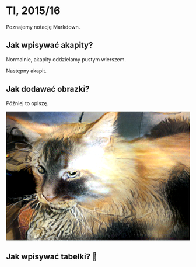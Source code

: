 # TI, 2015/16

Poznajemy notację Markdown.

## Jak wpisywać akapity?

Normalnie, akapity oddzielamy pustym wierszem.

Następny akapit.

## Jak dodawać obrazki?

Później to opiszę.

![mój tygrysek](my_tiger.png)

## Jak wpisywać tabelki? :imp:
